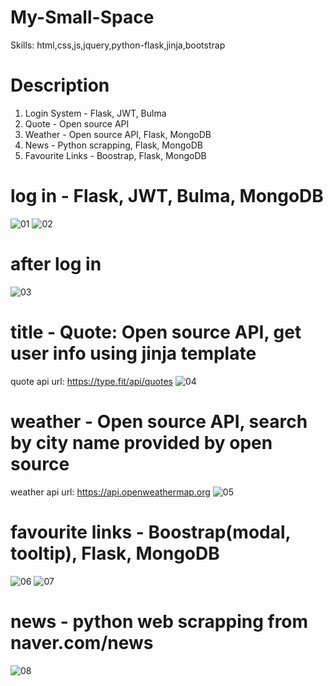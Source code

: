 # My-Small-Space
Skills: html,css,js,jquery,python-flask,jinja,bootstrap

# Description
1. Login System - Flask, JWT, Bulma
2. Quote - Open source API
3. Weather - Open source API, Flask, MongoDB
4. News - Python scrapping, Flask, MongoDB
5. Favourite Links - Boostrap, Flask, MongoDB

# log in - Flask, JWT, Bulma, MongoDB
![01](https://user-images.githubusercontent.com/59503331/163280034-acd15173-b77f-46d4-b3e1-dac4c5b0bfdd.PNG)
![02](https://user-images.githubusercontent.com/59503331/163280026-eeea5c3c-d927-446d-8b3f-4ca1521d38fb.PNG)

# after log in 
![03](https://user-images.githubusercontent.com/59503331/163280027-17fb5261-c75e-4bfa-97f8-ee31a038d540.PNG)

# title - Quote: Open source API, get user info using jinja template
quote api url: https://type.fit/api/quotes
![04](https://user-images.githubusercontent.com/59503331/163280029-8b9c0cbe-e3fe-45e0-aaee-027d1cdfff22.PNG)

# weather - Open source API, search by city name provided by open source
weather api url: https://api.openweathermap.org
![05](https://user-images.githubusercontent.com/59503331/163280030-59782cc1-4367-48ee-8531-309ee17b9b4c.PNG)

# favourite links - Boostrap(modal, tooltip), Flask, MongoDB
![06](https://user-images.githubusercontent.com/59503331/163280031-34246e61-ac86-4433-adf7-6fd6641b9b58.PNG)
![07](https://user-images.githubusercontent.com/59503331/163280033-d839287f-b99f-4547-a743-2c30a7ecc840.PNG)

# news - python web scrapping from naver.com/news
![08](https://user-images.githubusercontent.com/59503331/163280206-0c8b944f-5c34-446b-b3c0-a709c86fd66e.PNG)

